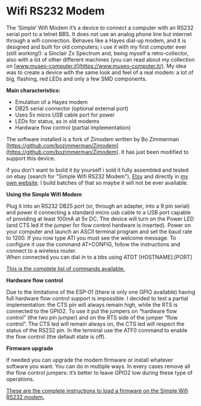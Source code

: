  # Wifi RS232 Modem

The ‘Simple’ Wifi Modem it’s a device to connect a computer with an RS232 serial port to a telnet BBS. It does not use an analog phone line but internet through a wifi connection. Behaves like a Hayes dial-up modem, and it is designed and built for old computers; i use it with my first computer ever (still working!): a Sinclair Zx Spectrum and, being myself a retro-collector, also with a lot of other different machines (you can read about my collection on [www.museo-computer.it](https://www.museo-computer.it/).
My idea was to create a device with the same look and feel of a real modem: a lot of big, flashing, red LEDs and only a few SMD components.

**Main characteristics:**
- Emulation of a Hayes modem
- DB25 serial connector (optional external port)
- Uses 5v micro USB cable port for power
- LEDs for status, as in old modems
- Hardware flow control (partial implementation)

The software installed is a fork of Zimodem written by Bo Zimmerman
[https://github.com/bozimmerman/Zimodem](https://github.com/bozimmerman/Zimodem). 
It has just been modified to support this device.

if you don't want to build it by yourself i sold it fully assembled and tested on ebay (search for "Simple Wifi RS232 Modem"), [Etsy](https://www.etsy.com/shop/HALsFriends) and directly in [my own website](https://www.museo-computer.it/product-category/hardware/). 
I build batches of that so maybe it will not be ever available.

**Using the Simple Wifi Modem**

Plug it into an RS232 DB25 port (or, through an adapter, into a 9 pin serial) and power it connecting a standard micro usb cable to a USB port capable of providing at least 100mA at 5v DC.
The device will turn on the Power LED (and CTS led if the jumper for flow control hardware is inserted).
Power on your computer and launch an ASCII terminal program and set the baud rate to 1200.
If you now type ATI you must see the welcome message.
To configure it use the command AT+CONFIG, follow the instructions and connect to a wireless router.  
When connected you can dial in to a bbs using ATDT [HOSTNAME]:[PORT]

[This is the complete list of commands available.](https://github.com/8bit-bruno/WiFiModem/commands)

**Hardware flow control**

Due to the limitations of the ESP-01 (there is only one GPIO available) having full hardware flow control support is impossible. I decided to test a partial implementation: the CTS pin will always remain high, while the RTS is connected to the GPIO2.
To use it put the jumpers on “hardware flow control” (the two pin jumper) and on the RTS side of the jumper “flow control”.
The CTS led will remain always on, the CTS led will respect the status of the RS232 pin.
In the terminal use the ATF0 command to enable the flow control (the default state is off).

**Firmware upgrade**

If needed you can upgrade the modem firmware or install whatever software you want. You can do in multiple ways. In every cases remove all the flow control jumpers: it’s better to leave GPIO2 low during these type of operations.

[These are the complete instructions to load a firmware on the Simple Wifi RS232 modem.](/FIRMWARE.md)

